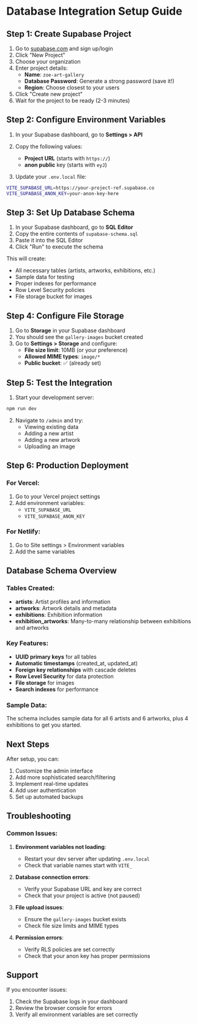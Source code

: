 # Database Integration Setup Guide

## Step 1: Create Supabase Project

1. Go to [supabase.com](https://supabase.com) and sign up/login
2. Click "New Project"
3. Choose your organization
4. Enter project details:
   - **Name**: `zoe-art-gallery`
   - **Database Password**: Generate a strong password (save it!)
   - **Region**: Choose closest to your users
5. Click "Create new project"
6. Wait for the project to be ready (2-3 minutes)

## Step 2: Configure Environment Variables

1. In your Supabase dashboard, go to **Settings > API**
2. Copy the following values:
   - **Project URL** (starts with `https://`)
   - **anon public** key (starts with `eyJ`)

3. Update your `.env.local` file:
```bash
VITE_SUPABASE_URL=https://your-project-ref.supabase.co
VITE_SUPABASE_ANON_KEY=your-anon-key-here
```

## Step 3: Set Up Database Schema

1. In your Supabase dashboard, go to **SQL Editor**
2. Copy the entire contents of `supabase-schema.sql`
3. Paste it into the SQL Editor
4. Click "Run" to execute the schema

This will create:
- All necessary tables (artists, artworks, exhibitions, etc.)
- Sample data for testing
- Proper indexes for performance
- Row Level Security policies
- File storage bucket for images

## Step 4: Configure File Storage

1. Go to **Storage** in your Supabase dashboard
2. You should see the `gallery-images` bucket created
3. Go to **Settings > Storage** and configure:
   - **File size limit**: 10MB (or your preference)
   - **Allowed MIME types**: `image/*`
   - **Public bucket**: ✅ (already set)

## Step 5: Test the Integration

1. Start your development server:
```bash
npm run dev
```

2. Navigate to `/admin` and try:
   - Viewing existing data
   - Adding a new artist
   - Adding a new artwork
   - Uploading an image

## Step 6: Production Deployment

### For Vercel:
1. Go to your Vercel project settings
2. Add environment variables:
   - `VITE_SUPABASE_URL`
   - `VITE_SUPABASE_ANON_KEY`

### For Netlify:
1. Go to Site settings > Environment variables
2. Add the same variables

## Database Schema Overview

### Tables Created:
- **artists**: Artist profiles and information
- **artworks**: Artwork details and metadata
- **exhibitions**: Exhibition information
- **exhibition_artworks**: Many-to-many relationship between exhibitions and artworks

### Key Features:
- **UUID primary keys** for all tables
- **Automatic timestamps** (created_at, updated_at)
- **Foreign key relationships** with cascade deletes
- **Row Level Security** for data protection
- **File storage** for images
- **Search indexes** for performance

### Sample Data:
The schema includes sample data for all 6 artists and 6 artworks, plus 4 exhibitions to get you started.

## Next Steps

After setup, you can:
1. Customize the admin interface
2. Add more sophisticated search/filtering
3. Implement real-time updates
4. Add user authentication
5. Set up automated backups

## Troubleshooting

### Common Issues:

1. **Environment variables not loading**:
   - Restart your dev server after updating `.env.local`
   - Check that variable names start with `VITE_`

2. **Database connection errors**:
   - Verify your Supabase URL and key are correct
   - Check that your project is active (not paused)

3. **File upload issues**:
   - Ensure the `gallery-images` bucket exists
   - Check file size limits and MIME types

4. **Permission errors**:
   - Verify RLS policies are set correctly
   - Check that your anon key has proper permissions

## Support

If you encounter issues:
1. Check the Supabase logs in your dashboard
2. Review the browser console for errors
3. Verify all environment variables are set correctly
